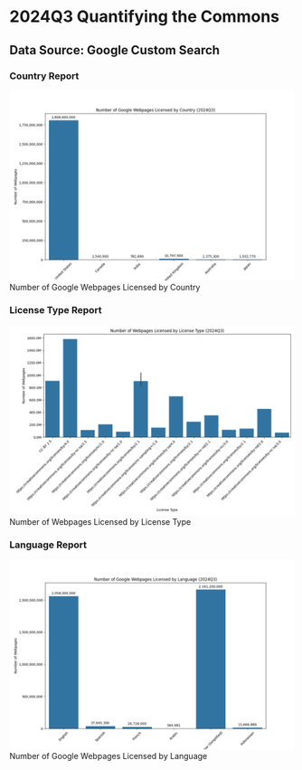 # 2024Q3 Quantifying the Commons
<!-- GCS Start -->
## Data Source: Google Custom Search

<!-- Country Report Start -->
### Country Report
![Number of Google Webpages Licensed by Country](3-report/gcs_country_report.png)
Number of Google Webpages Licensed by Country
<!-- Country Report End -->
<!-- License Type Report Start -->
### License Type Report
![Number of Webpages Licensed by License Type](3-report/gcs_licensetype_report.png)
Number of Webpages Licensed by License Type
<!-- License Type Report End -->
<!-- Language Report Start -->
### Language Report
![Number of Google Webpages Licensed by Language](3-report/gcs_language_report.png)
Number of Google Webpages Licensed by Language
<!-- Language Report End -->
<!-- GCS End -->
